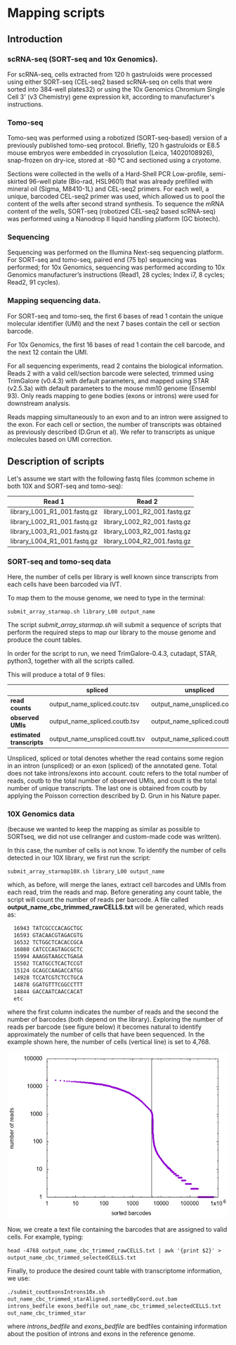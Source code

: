 # Mapping scripts

## Introduction

### scRNA-seq (SORT-seq and 10x Genomics). 

For scRNA-seq, cells extracted from 120 h gastruloids were processed using either SORT-seq 
(CEL-seq2 based scRNA-seq on cells that were sorted into 384-well plates32) or using the 10x Genomics Chromium Single Cell 3' (v3 Chemistry)
gene expression kit, according to manufacturer's instructions. 

### Tomo-seq

Tomo-seq was performed using a robotized (SORT-seq-based) version of a previously published tomo-seq protocol. 
Briefly, 120 h gastruloids or E8.5 mouse embryos were embedded in cryosolution (Leica, 14020108926), snap-frozen on dry-ice, 
stored at -80 °C and sectioned using a cryotome. 

Sections were collected in the wells of a Hard-Shell PCR Low-profile, semi-skirted 96-well plate (Bio-rad, HSL9601) that was already 
prefilled with mineral oil (Sigma, M8410-1L) and CEL-seq2 primers. 
For each well, a unique, barcoded CEL-seq2 primer was used, which allowed us to pool the content of the wells after second strand synthesis.
To sequence the mRNA content of the wells, SORT-seq (robotized CEL-seq2 based scRNA-seq) was performed using a Nanodrop II liquid 
handling platform (GC biotech).

### Sequencing

Sequencing was performed on the Illumina Next-seq sequencing platform. 
For SORT-seq and tomo-seq, paired end (75 bp) sequencing was performed; 
for 10x Genomics, sequencing was performed according to 10x Genomics manufacturer’s instructions (Read1, 28 cycles; Index i7, 8 cycles; Read2, 91 cycles).

### Mapping sequencing data. 

For SORT-seq and tomo-seq, the first 6 bases of read 1 contain the unique molecular identifier (UMI) and the next 7 bases contain the cell or section barcode. 

For 10x Genomics, the first 16 bases of read 1 contain the cell barcode, and the next 12 contain the UMI. 

For all sequencing experiments, read 2 contains the biological information. 
Reads 2 with a valid cell/section barcode were selected, 
trimmed using TrimGalore (v0.4.3) with default parameters, and mapped using STAR (v2.5.3a) 
with default parameters to the mouse mm10 genome (Ensembl 93). 
Only reads mapping to gene bodies (exons or introns) were used for downstream analysis. 

Reads mapping simultaneously to an exon and to an intron were assigned to the exon. 
For each cell or section, the number of transcripts was obtained as previously described (D.Grun et al). 
We refer to transcripts as unique molecules based on UMI correction. 

## Description of scripts

Let's assume we start with the following fastq files (common scheme in both 10X and SORT-seq and tomo-seq):

| Read 1 | Read 2 |
| --- | --- |
| library_L001_R1_001.fastq.gz | library_L001_R2_001.fastq.gz |
| library_L002_R1_001.fastq.gz | library_L002_R2_001.fastq.gz |
| library_L003_R1_001.fastq.gz | library_L003_R2_001.fastq.gz | 
| library_L004_R1_001.fastq.gz | library_L004_R2_001.fastq.gz | 

### SORT-seq and tomo-seq data

Here, the number of cells per library is well known since transcripts from each cells have been barcoded via IVT. 

To map them to the mouse genome, we need to type in the terminal:
```{bash}
submit_array_starmap.sh library_L00 output_name
```
The script *submit_array_starmap.sh* will submit a sequence of scripts that perform the required steps to map our library to the mouse genome and produce the count tables.

In order for the script to run, we need TrimGalore-0.4.3, cutadapt, STAR, python3, together with all the scripts called.

This will produce a total of 9 files:

| | spliced | unspliced | total | 
| --- | --- | --- | --- | 
**read counts** | output_name_spliced.coutc.tsv | output_name_unspliced.coutc.tsv | output_name_total.coutc.tsv | 
**observed UMIs** | output_name_spliced.coutb.tsv | output_name_spliced.coutb.tsv | output_name_total.coutb.tsv | 
**estimated transcripts** | output_name_unspliced.coutt.tsv | output_name_spliced.coutt.tsv | output_name_total.coutt.tsv | 

Unspliced, spliced or total denotes whether the read contains some region in an intron (unspliced) or an exon (spliced) of the annotated gene. Total does not take introns/exons into account. coutc refers to the total number of reads, coutb to the total number of observed UMIs, and coutt is the total number of unique transcripts. The last one is obtained from coutb by applying the Poisson correction described by D. Grun in his Nature paper.

### 10X Genomics data

(because we wanted to keep the mapping as similar as possible to SORTseq, we did not use cellranger and custom-made code was written).

In this case, the number of cells is not know. To identify the number of cells detected in our 10X library, we first run the script: 
```{bash}
submit_array_starmap10X.sh library_L00 output_name
```
which, as before, will merge the lanes, extract cell barcodes and UMIs from each read, trim the reads and map. Before generating any count table, the script will count the number of reads per barcode. A file called **output_name_cbc_trimmed_rawCELLS.txt** will be generated, which reads as: 
```{bash}
  16943 TATCGCCCACAGCTGC
  16593 GTACAACGTAGACGTG
  16532 TCTGGCTCACACCGCA
  16080 CATCCCAGTAGCGCTC
  15994 AAAGGTAAGCCTGAGA
  15502 TCATGCCTCACTCCGT
  15124 GCAGCCAAGACCATGG
  14928 TCCATCGTCTCCTGCA
  14878 GGATGTTTCGGCCTTT
  14844 GACCAATCAACCACAT
  etc
```
where the first column indicates the number of reads and the second the number of barcodes (both depend on the library). Exploring the number of reads per barcode (see figure below) it becomes natural to identify approximately the number of cells that have been sequenced. In the example shown here, the number of cells (vertical line) is set to 4,768.

![alt text](https://github.com/anna-alemany/mouseGastruloids_scRNAseq_tomoseq/blob/master/mapping_scripts/cells.jpg "Reads per Barcode")

Now, we create a text file containing the barcodes that are assigned to valid cells. For example, typing:
```{bash}
head -4768 output_name_cbc_trimmed_rawCELLS.txt | awk '{print $2}' > output_name_cbc_trimmed_selectedCELLS.txt 
```

Finally, to produce the desired count table with transcriptome information, we use:
```{bash}
./submit_coutExonsIntrons10x.sh out_name_cbc_trimmed_starAligned.sortedByCoord.out.bam  introns_bedfile exons_bedfile out_name_cbc_trimmed_selectedCELLS.txt out_name_cbc_trimmed_star
```
where _introns_bedfile_ and _exons_bedfile_ are bedfiles containing information about the position of introns and exons in the reference genome. 
